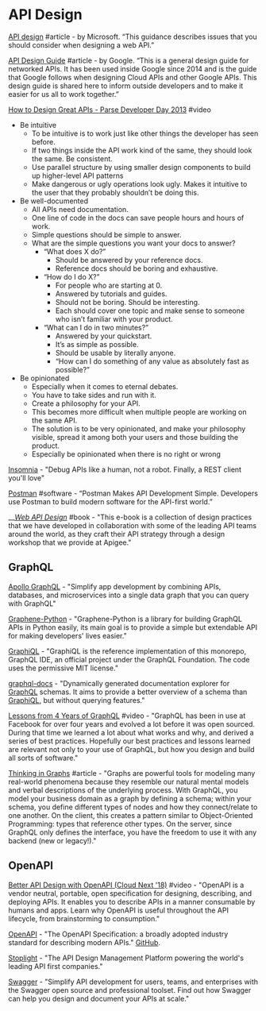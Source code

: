 # API Design

[API design](https://docs.microsoft.com/en-us/azure/architecture/best-practices/api-design) \#article - by Microsoft. “This guidance describes issues that you should consider when designing a web API.”

[API Design Guide](https://cloud.google.com/apis/design/) \#article - by Google. “This is a general design guide for networked APIs. It has been used inside Google since 2014 and is the guide that Google follows when designing Cloud APIs and other Google APIs. This design guide is shared here to inform outside developers and to make it easier for us all to work together.”

[How to Design Great APIs - Parse Developer Day 2013](https://www.bing.com/videos/search?q=api+design&&view=detail&mid=A5A89E9C41A22383C32DA5A89E9C41A22383C32D&&FORM=VRDGAR) \#video

* Be intuitive
  * To be intuitive is to work just like other things the developer has seen before.
  * If two things inside the API work kind of the same, they should look the same. Be consistent.
  * Use parallel structure by using smaller design components to build up higher-level API patterns
  * Make dangerous or ugly operations look ugly. Makes it intuitive to the user that they probably shouldn’t be doing this.
* Be well-documented
  * All APIs need documentation.
  * One line of code in the docs can save people hours and hours of work.
  * Simple questions should be simple to answer.
  * What are the simple questions you want your docs to answer?
    * “What does X do?” 
      * Should be answered by your reference docs.
      * Reference docs should be boring and exhaustive.
    * “How do I do X?”
      * For people who are starting at 0.
      * Answered by tutorials and guides.
      * Should not be boring. Should be interesting.
      * Each should cover one topic and make sense to someone who isn’t familiar with your product.
    * “What can I do in two minutes?”
      * Answered by your quickstart.
      * It’s as simple as possible.
      * Should be usable by literally anyone.
      * “How can I do something of any value as absolutely fast as possible?”
* Be opinionated
  * Especially when it comes to eternal debates.
  * You have to take sides and run with it.
  * Create a philosophy for your API.
  * This becomes more difficult when multiple people are working on the same API.
  * The solution is to be very opinionated, and make your philosophy visible, spread it among both your users and those building the product.
  * Especially be opinionated when there is no right or wrong

[Insomnia](https://insomnia.rest/) - "Debug APIs like a human, not a robot. Finally, a REST client you'll love"

[Postman](https://www.getpostman.com/) \#software - “Postman Makes API Development Simple. Developers use Postman to build modern software for the API-first world.”

\_\_[_Web API Design_](https://pages.apigee.com/rs/apigee/images/api-design-ebook-2012-03.pdf) \#book - "This e-book is a collection of design practices that we have developed in collaboration with some of the leading API teams around the world, as they craft their API strategy through a design workshop that we provide at Apigee."

## GraphQL

[Apollo GraphQL](https://www.apollographql.com/docs/react/) - "Simplify app development by combining APIs, databases, and microservices into a single data graph that you can query with GraphQL"

[Graphene-Python](https://graphene-python.org/) - "Graphene-Python is a library for building GraphQL APIs in Python easily, its main goal is to provide a simple but extendable API for making developers' lives easier."

[GraphiQL](https://github.com/graphql/graphiql) - "GraphiQL is the reference implementation of this monorepo, GraphQL IDE, an official project under the GraphQL Foundation. The code uses the permissive MIT license."

[graphql-docs](https://github.com/mhallin/graphql-docs) - "Dynamically generated documentation explorer for [GraphQL](http://graphql.org/) schemas. It aims to provide a better overview of a schema than [GraphiQL](https://github.com/graphql/graphiql), but without querying features."

[Lessons from 4 Years of GraphQL](https://www.youtube.com/watch?v=zVNrqo9XGOs&list=WL&index=3&t=0s) \#video - "GraphQL has been in use at Facebook for over four years and evolved a lot before it was open sourced. During that time we learned a lot about what works and why, and derived a series of best practices. Hopefully our best practices and lessons learned are relevant not only to your use of GraphQL, but how you design and build all sorts of software."

[Thinking in Graphs](https://graphql.org/learn/thinking-in-graphs/) \#article - "Graphs are powerful tools for modeling many real-world phenomena because they resemble our natural mental models and verbal descriptions of the underlying process. With GraphQL, you model your business domain as a graph by defining a schema; within your schema, you define different types of nodes and how they connect/relate to one another. On the client, this creates a pattern similar to Object-Oriented Programming: types that reference other types. On the server, since GraphQL only defines the interface, you have the freedom to use it with any backend \(new or legacy!\)."

## OpenAPI

[Better API Design with OpenAPI \(Cloud Next '18\)](https://www.youtube.com/watch?v=uBs6dfUgxcI) \#video - "OpenAPI is a vendor neutral, portable, open specification for designing, describing, and deploying APIs. It enables you to describe APIs in a manner consumable by humans and apps. Learn why OpenAPI is useful throughout the API lifecycle, from brainstorming to consumption."

[OpenAPI](https://www.openapis.org/) - "The OpenAPI Specification: a broadly adopted industry standard for describing modern APIs." [GitHub](https://github.com/oai).

[Stoplight](https://stoplight.io/) - "The API Design Management Platform powering the world's leading API first companies."

[Swagger](https://swagger.io/) - "Simplify API development for users, teams, and enterprises with the Swagger open source and professional toolset. Find out how Swagger can help you design and document your APIs at scale."

